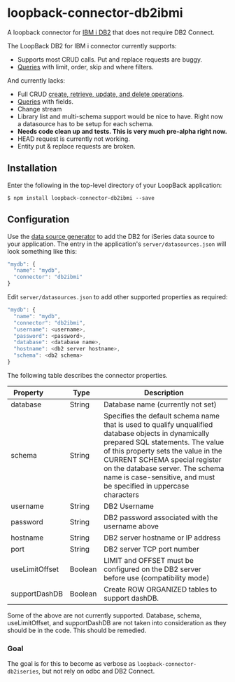# loopback-connector-db2ibmi

A loopback connector for [IBM i DB2](http://www-03.ibm.com/systems/power/software/i/db2/) that does not require DB2 Connect.

The LoopBack DB2 for IBM i connector currently supports:

- Supports most CRUD calls. Put and replace requests are buggy.
- [Queries](http://loopback.io/doc/en/lb2/Querying-data.html) with limit, order, skip and where filters.

And currently lacks:

- Full CRUD [create, retrieve, update, and delete operations](http://loopback.io/doc/en/lb2/Creating-updating-and-deleting-data.html).
- [Queries](http://loopback.io/doc/en/lb2/Querying-data.html) with fields.
- Change stream
- Library list and multi-schema support would be nice to have. Right now a datasource has to be setup for each schema.
- **Needs code clean up and tests. This is very much pre-alpha right now.**
- HEAD request is currently not working.
- Entity put & replace requests are broken.


## Installation

Enter the following in the top-level directory of your LoopBack application:

```
$ npm install loopback-connector-db2ibmi --save
```

## Configuration

Use the [data source generator](http://loopback.io/doc/en/lb2/Data-source-generator.html) to add the DB2 for iSeries data source to your application.
The entry in the application's `server/datasources.json` will look something like this:

```js
"mydb": {
  "name": "mydb",
  "connector": "db2ibmi"
}
```

Edit `server/datasources.json` to add other supported properties as required:

```js
"mydb": {
  "name": "mydb",
  "connector": "db2ibmi",
  "username": <username>,
  "password": <password>,
  "database": <database name>,
  "hostname": <db2 server hostname>,
  "schema": <db2 schema>
}
```

The following table describes the connector properties.

Property&nbsp;&nbsp;&nbsp;&nbsp;&nbsp;&nbsp;&nbsp;&nbsp;&nbsp; | Type&nbsp;&nbsp;    | Description
---------------| --------| --------
database       | String  | Database name (currently not set)
schema         | String  | Specifies the default schema name that is used to qualify unqualified database objects in dynamically prepared SQL statements. The value of this property sets the value in the CURRENT SCHEMA special register on the database server. The schema name is case-sensitive, and must be specified in uppercase characters
username       | String  | DB2 Username
password       | String  | DB2 password associated with the username above
hostname       | String  | DB2 server hostname or IP address
port           | String  | DB2 server TCP port number
useLimitOffset | Boolean | LIMIT and OFFSET must be configured on the DB2 server before use (compatibility mode)
supportDashDB  | Boolean | Create ROW ORGANIZED tables to support dashDB.

Some of the above are not currently supported. Database, schema, useLimitOffset,
and supportDashDB are not taken into consideration as they should be in the
code. This should be remedied.

### Goal

The goal is for this to become as verbose as `loopback-connector-db2iseries`, but not rely on odbc and DB2 Connect.
